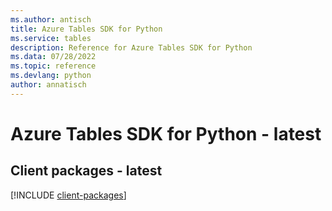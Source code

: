 ```yaml
---
ms.author: antisch
title: Azure Tables SDK for Python
ms.service: tables
description: Reference for Azure Tables SDK for Python
ms.data: 07/28/2022
ms.topic: reference
ms.devlang: python
author: annatisch
---
```

# Azure Tables SDK for Python - latest

## Client packages - latest
[!INCLUDE [client-packages](tables-client-index.md)]